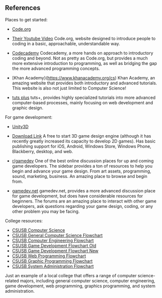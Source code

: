 ## References

Places to get started:

- [Code.org](http://code.org/)
- [Their Youtube Video](http://www.youtube.com/watch?v=nKIu9yen5nc)
Code.org, website designed to introduce people to coding in a basic, approachable, understandable way.

- [Codecademy](http://www.codecademy.com/)
Codecademy, a more hands on approach to introductory coding and beyond.  Not as pretty as Code.org, but provides a much more extensive introduction to programming, as well as bridging the gap the more advanced programming concepts.

- [Khan Academy}(https://www.khanacademy.org/cs)
Khan Academy, an amazing website that provides both introductory and advanced tutorials.  This website is also not just limited to Computer Science!

- [tuts plus](https://tutsplus.com/)
tuts+, provides highly specialized tutorials into more advanced computer-based processes, mainly focusing on web development and graphic design.


For game development:

- [Unity3D](http://unity3d.com/unity)
- [Download Link](http://unity3d.com/unity/download)
A free to start 3D game design engine (although it has recently greatly increased its capacity to develop 2D games).  Has basic publishing support for iOS, Android, Windows Store, Windows Phone, Blackberry, desktop, and web.

- [r/gamedev](http://www.reddit.com/r/gamedev)
One of the best online discussion places for up and coming game developers.  The sidebar provides a ton of resources to help you begin and advance your game design.  From art assets, programming, sound, marketing, business.  An amazing place to browse and begin from.

- [gamedev.net](http://www.gamedev.net/page/index.html)
gamedev.net, provides a more advanced discussion place for game development, but does have considerable resources for beginners.  The forums are an amazing place to interact with other game developers, ask questions regarding your game design, coding, or any other problem you may be facing.


College resources:

- [CSUSB Computer Science](http://cse.csusb.edu/)
- [CSUSB General Computer Science Flowchart](http://cse.csusb.edu/programs/bs_computer_science/Computer_science_2012_2014.pdf)
- [CSUSB Computer Engineering Flowchart](http://cse.csusb.edu/programs/coen/Computer_engineering_2012_2014.pdf)
- [CSUSB Game Development Flowchart Old](http://cse.csusb.edu/programs/ba_computer_systems/ba-game-2012.pdf)
- [CSUSB Game Development Flowchart New](http://cse.csusb.edu/programs/ba_computer_systems/ba-game-2013.pdf)
- [CSUSB Web Programming Flowchart](http://cse.csusb.edu/programs/ba_computer_systems/Web_programming_option_2012_2014.pdf)
- [CSUSB Graphic Programming Flowchart](http://cse.csusb.edu/programs/ba_computer_systems/Graphics_programming_option_2012_2014.pdf)
- [CSUSB System Administration Flowchart](http://cse.csusb.edu/programs/ba_computer_systems/System_administration_option_2012_2014.pdf)
	
Just an example of a local college that offers a range of computer science-related majors, including general computer science, computer engineering, game development, web programming, graphics programming, and system administration.
	